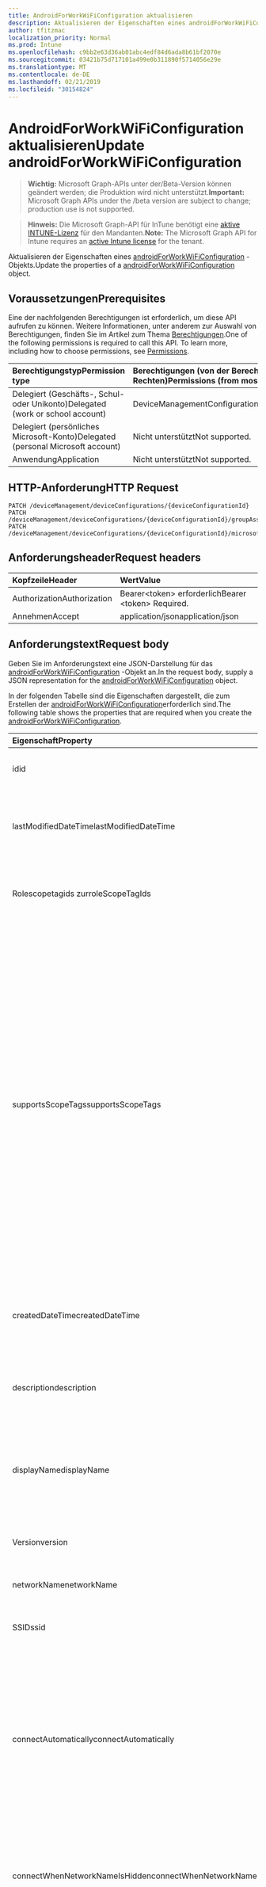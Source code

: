 ```yaml
---
title: AndroidForWorkWiFiConfiguration aktualisieren
description: Aktualisieren der Eigenschaften eines androidForWorkWiFiConfiguration-Objekts.
author: tfitzmac
localization_priority: Normal
ms.prod: Intune
ms.openlocfilehash: c9bb2e63d36ab01abc4edf84d6ada8b61bf2070e
ms.sourcegitcommit: 03421b75d717101a499e0b311890f5714056e29e
ms.translationtype: MT
ms.contentlocale: de-DE
ms.lasthandoff: 02/21/2019
ms.locfileid: "30154824"
---
```

# <a name="update-androidforworkwificonfiguration"></a><span data-ttu-id="4a230-103">AndroidForWorkWiFiConfiguration aktualisieren</span><span class="sxs-lookup"><span data-stu-id="4a230-103">Update androidForWorkWiFiConfiguration</span></span>

> <span data-ttu-id="4a230-104">**Wichtig:** Microsoft Graph-APIs unter der/Beta-Version können geändert werden; die Produktion wird nicht unterstützt.</span><span class="sxs-lookup"><span data-stu-id="4a230-104">**Important:** Microsoft Graph APIs under the /beta version are subject to change; production use is not supported.</span></span>

> <span data-ttu-id="4a230-105">**Hinweis:** Die Microsoft Graph-API für InTune benötigt eine [aktive INTUNE-Lizenz](https://go.microsoft.com/fwlink/?linkid=839381) für den Mandanten.</span><span class="sxs-lookup"><span data-stu-id="4a230-105">**Note:** The Microsoft Graph API for Intune requires an [active Intune license](https://go.microsoft.com/fwlink/?linkid=839381) for the tenant.</span></span>

<span data-ttu-id="4a230-106">Aktualisieren der Eigenschaften eines [androidForWorkWiFiConfiguration](../resources/intune-deviceconfig-androidforworkwificonfiguration.md) -Objekts.</span><span class="sxs-lookup"><span data-stu-id="4a230-106">Update the properties of a [androidForWorkWiFiConfiguration](../resources/intune-deviceconfig-androidforworkwificonfiguration.md) object.</span></span>

## <a name="prerequisites"></a><span data-ttu-id="4a230-107">Voraussetzungen</span><span class="sxs-lookup"><span data-stu-id="4a230-107">Prerequisites</span></span>
<span data-ttu-id="4a230-p101">Eine der nachfolgenden Berechtigungen ist erforderlich, um diese API aufrufen zu können. Weitere Informationen, unter anderem zur Auswahl von Berechtigungen, finden Sie im Artikel zum Thema [Berechtigungen](/concepts/permissions-reference.md).</span><span class="sxs-lookup"><span data-stu-id="4a230-p101">One of the following permissions is required to call this API. To learn more, including how to choose permissions, see [Permissions](/concepts/permissions-reference.md).</span></span>

|<span data-ttu-id="4a230-110">Berechtigungstyp</span><span class="sxs-lookup"><span data-stu-id="4a230-110">Permission type</span></span>|<span data-ttu-id="4a230-111">Berechtigungen (von der Berechtigung mit den meisten Rechten zu der mit den wenigsten Rechten)</span><span class="sxs-lookup"><span data-stu-id="4a230-111">Permissions (from most to least privileged)</span></span>|
|:---|:---|
|<span data-ttu-id="4a230-112">Delegiert (Geschäfts-, Schul- oder Unikonto)</span><span class="sxs-lookup"><span data-stu-id="4a230-112">Delegated (work or school account)</span></span>|<span data-ttu-id="4a230-113">DeviceManagementConfiguration.ReadWrite.All</span><span class="sxs-lookup"><span data-stu-id="4a230-113">DeviceManagementConfiguration.ReadWrite.All</span></span>|
|<span data-ttu-id="4a230-114">Delegiert (persönliches Microsoft-Konto)</span><span class="sxs-lookup"><span data-stu-id="4a230-114">Delegated (personal Microsoft account)</span></span>|<span data-ttu-id="4a230-115">Nicht unterstützt</span><span class="sxs-lookup"><span data-stu-id="4a230-115">Not supported.</span></span>|
|<span data-ttu-id="4a230-116">Anwendung</span><span class="sxs-lookup"><span data-stu-id="4a230-116">Application</span></span>|<span data-ttu-id="4a230-117">Nicht unterstützt</span><span class="sxs-lookup"><span data-stu-id="4a230-117">Not supported.</span></span>|

## <a name="http-request"></a><span data-ttu-id="4a230-118">HTTP-Anforderung</span><span class="sxs-lookup"><span data-stu-id="4a230-118">HTTP Request</span></span>
<!-- {
  "blockType": "ignored"
}
-->
``` http
PATCH /deviceManagement/deviceConfigurations/{deviceConfigurationId}
PATCH /deviceManagement/deviceConfigurations/{deviceConfigurationId}/groupAssignments/{deviceConfigurationGroupAssignmentId}/deviceConfiguration
PATCH /deviceManagement/deviceConfigurations/{deviceConfigurationId}/microsoft.graph.windowsDomainJoinConfiguration/networkAccessConfigurations/{deviceConfigurationId}
```

## <a name="request-headers"></a><span data-ttu-id="4a230-119">Anforderungsheader</span><span class="sxs-lookup"><span data-stu-id="4a230-119">Request headers</span></span>
|<span data-ttu-id="4a230-120">Kopfzeile</span><span class="sxs-lookup"><span data-stu-id="4a230-120">Header</span></span>|<span data-ttu-id="4a230-121">Wert</span><span class="sxs-lookup"><span data-stu-id="4a230-121">Value</span></span>|
|:---|:---|
|<span data-ttu-id="4a230-122">Authorization</span><span class="sxs-lookup"><span data-stu-id="4a230-122">Authorization</span></span>|<span data-ttu-id="4a230-123">Bearer&lt;token&gt; erforderlich</span><span class="sxs-lookup"><span data-stu-id="4a230-123">Bearer &lt;token&gt; Required.</span></span>|
|<span data-ttu-id="4a230-124">Annehmen</span><span class="sxs-lookup"><span data-stu-id="4a230-124">Accept</span></span>|<span data-ttu-id="4a230-125">application/json</span><span class="sxs-lookup"><span data-stu-id="4a230-125">application/json</span></span>|

## <a name="request-body"></a><span data-ttu-id="4a230-126">Anforderungstext</span><span class="sxs-lookup"><span data-stu-id="4a230-126">Request body</span></span>
<span data-ttu-id="4a230-127">Geben Sie im Anforderungstext eine JSON-Darstellung für das [androidForWorkWiFiConfiguration](../resources/intune-deviceconfig-androidforworkwificonfiguration.md) -Objekt an.</span><span class="sxs-lookup"><span data-stu-id="4a230-127">In the request body, supply a JSON representation for the [androidForWorkWiFiConfiguration](../resources/intune-deviceconfig-androidforworkwificonfiguration.md) object.</span></span>

<span data-ttu-id="4a230-128">In der folgenden Tabelle sind die Eigenschaften dargestellt, die zum Erstellen der [androidForWorkWiFiConfiguration](../resources/intune-deviceconfig-androidforworkwificonfiguration.md)erforderlich sind.</span><span class="sxs-lookup"><span data-stu-id="4a230-128">The following table shows the properties that are required when you create the [androidForWorkWiFiConfiguration](../resources/intune-deviceconfig-androidforworkwificonfiguration.md).</span></span>

|<span data-ttu-id="4a230-129">Eigenschaft</span><span class="sxs-lookup"><span data-stu-id="4a230-129">Property</span></span>|<span data-ttu-id="4a230-130">Typ</span><span class="sxs-lookup"><span data-stu-id="4a230-130">Type</span></span>|<span data-ttu-id="4a230-131">Beschreibung</span><span class="sxs-lookup"><span data-stu-id="4a230-131">Description</span></span>|
|:---|:---|:---|
|<span data-ttu-id="4a230-132">id</span><span class="sxs-lookup"><span data-stu-id="4a230-132">id</span></span>|<span data-ttu-id="4a230-133">string</span><span class="sxs-lookup"><span data-stu-id="4a230-133">String</span></span>|<span data-ttu-id="4a230-134">Schlüssel der Entität</span><span class="sxs-lookup"><span data-stu-id="4a230-134">Key of the entity.</span></span> <span data-ttu-id="4a230-135">Geerbt von [deviceConfiguration](../resources/intune-deviceconfig-deviceconfiguration.md).</span><span class="sxs-lookup"><span data-stu-id="4a230-135">Inherited from [deviceConfiguration](../resources/intune-deviceconfig-deviceconfiguration.md)</span></span>|
|<span data-ttu-id="4a230-136">lastModifiedDateTime</span><span class="sxs-lookup"><span data-stu-id="4a230-136">lastModifiedDateTime</span></span>|<span data-ttu-id="4a230-137">DateTimeOffset</span><span class="sxs-lookup"><span data-stu-id="4a230-137">DateTimeOffset</span></span>|<span data-ttu-id="4a230-138">Datum und Uhrzeit der letzten Änderung des Objekts.</span><span class="sxs-lookup"><span data-stu-id="4a230-138">DateTime the object was last modified.</span></span> <span data-ttu-id="4a230-139">Geerbt von [deviceConfiguration](../resources/intune-deviceconfig-deviceconfiguration.md).</span><span class="sxs-lookup"><span data-stu-id="4a230-139">Inherited from [deviceConfiguration](../resources/intune-deviceconfig-deviceconfiguration.md)</span></span>|
|<span data-ttu-id="4a230-140">Rolescopetagids zur</span><span class="sxs-lookup"><span data-stu-id="4a230-140">roleScopeTagIds</span></span>|<span data-ttu-id="4a230-141">String collection</span><span class="sxs-lookup"><span data-stu-id="4a230-141">String collection</span></span>|<span data-ttu-id="4a230-142">Liste der Bereichs Tags für diese Entitätsinstanz.</span><span class="sxs-lookup"><span data-stu-id="4a230-142">List of Scope Tags for this Entity instance.</span></span> <span data-ttu-id="4a230-143">Geerbt von [deviceConfiguration](../resources/intune-deviceconfig-deviceconfiguration.md).</span><span class="sxs-lookup"><span data-stu-id="4a230-143">Inherited from [deviceConfiguration](../resources/intune-deviceconfig-deviceconfiguration.md)</span></span>|
|<span data-ttu-id="4a230-144">supportsScopeTags</span><span class="sxs-lookup"><span data-stu-id="4a230-144">supportsScopeTags</span></span>|<span data-ttu-id="4a230-145">Boolescher Wert</span><span class="sxs-lookup"><span data-stu-id="4a230-145">Boolean</span></span>|<span data-ttu-id="4a230-146">Gibt an, ob die zugrunde liegende Gerätekonfiguration die Zuweisung von Bereichs Tags unterstützt.</span><span class="sxs-lookup"><span data-stu-id="4a230-146">Indicates whether or not the underlying Device Configuration supports the assignment of scope tags.</span></span> <span data-ttu-id="4a230-147">Das Zuweisen zur ScopeTags-Eigenschaft ist nicht zulässig, wenn dieser Wert auf false festgelegt ist und Entitäten für bereichsbezogene Benutzer nicht sichtbar sind.</span><span class="sxs-lookup"><span data-stu-id="4a230-147">Assigning to the ScopeTags property is not allowed when this value is false and entities will not be visible to scoped users.</span></span> <span data-ttu-id="4a230-148">Dies geschieht für in Silverlight erstellte Legacy Richtlinien und kann durch Löschen und erneutes Erstellen der Richtlinie im Azure-Portal aufgelöst werden.</span><span class="sxs-lookup"><span data-stu-id="4a230-148">This occurs for Legacy policies created in Silverlight and can be resolved by deleting and recreating the policy in the Azure Portal.</span></span> <span data-ttu-id="4a230-149">Diese Eigenschaft ist schreibgeschützt.</span><span class="sxs-lookup"><span data-stu-id="4a230-149">This property is read-only.</span></span> <span data-ttu-id="4a230-150">Geerbt von [deviceConfiguration](../resources/intune-deviceconfig-deviceconfiguration.md).</span><span class="sxs-lookup"><span data-stu-id="4a230-150">Inherited from [deviceConfiguration](../resources/intune-deviceconfig-deviceconfiguration.md)</span></span>|
|<span data-ttu-id="4a230-151">createdDateTime</span><span class="sxs-lookup"><span data-stu-id="4a230-151">createdDateTime</span></span>|<span data-ttu-id="4a230-152">DateTimeOffset</span><span class="sxs-lookup"><span data-stu-id="4a230-152">DateTimeOffset</span></span>|<span data-ttu-id="4a230-153">Datum und Uhrzeit der Erstellung des Objekts.</span><span class="sxs-lookup"><span data-stu-id="4a230-153">DateTime the object was created.</span></span> <span data-ttu-id="4a230-154">Geerbt von [deviceConfiguration](../resources/intune-deviceconfig-deviceconfiguration.md).</span><span class="sxs-lookup"><span data-stu-id="4a230-154">Inherited from [deviceConfiguration](../resources/intune-deviceconfig-deviceconfiguration.md)</span></span>|
|<span data-ttu-id="4a230-155">description</span><span class="sxs-lookup"><span data-stu-id="4a230-155">description</span></span>|<span data-ttu-id="4a230-156">Zeichenfolge</span><span class="sxs-lookup"><span data-stu-id="4a230-156">String</span></span>|<span data-ttu-id="4a230-157">Beschreibung der Gerätekonfiguration (vom Administrator festgelegt).</span><span class="sxs-lookup"><span data-stu-id="4a230-157">Admin provided description of the Device Configuration.</span></span> <span data-ttu-id="4a230-158">Geerbt von [deviceConfiguration](../resources/intune-deviceconfig-deviceconfiguration.md).</span><span class="sxs-lookup"><span data-stu-id="4a230-158">Inherited from [deviceConfiguration](../resources/intune-deviceconfig-deviceconfiguration.md)</span></span>|
|<span data-ttu-id="4a230-159">displayName</span><span class="sxs-lookup"><span data-stu-id="4a230-159">displayName</span></span>|<span data-ttu-id="4a230-160">Zeichenfolge</span><span class="sxs-lookup"><span data-stu-id="4a230-160">String</span></span>|<span data-ttu-id="4a230-161">Name der Gerätekonfiguration (vom Administrator festgelegt).</span><span class="sxs-lookup"><span data-stu-id="4a230-161">Admin provided name of the device configuration.</span></span> <span data-ttu-id="4a230-162">Geerbt von [deviceConfiguration](../resources/intune-deviceconfig-deviceconfiguration.md).</span><span class="sxs-lookup"><span data-stu-id="4a230-162">Inherited from [deviceConfiguration](../resources/intune-deviceconfig-deviceconfiguration.md)</span></span>|
|<span data-ttu-id="4a230-163">Version</span><span class="sxs-lookup"><span data-stu-id="4a230-163">version</span></span>|<span data-ttu-id="4a230-164">Int32</span><span class="sxs-lookup"><span data-stu-id="4a230-164">Int32</span></span>|<span data-ttu-id="4a230-165">Version der Gerätekonfiguration.</span><span class="sxs-lookup"><span data-stu-id="4a230-165">Version of the device configuration.</span></span> <span data-ttu-id="4a230-166">Geerbt von [deviceConfiguration](../resources/intune-deviceconfig-deviceconfiguration.md).</span><span class="sxs-lookup"><span data-stu-id="4a230-166">Inherited from [deviceConfiguration](../resources/intune-deviceconfig-deviceconfiguration.md)</span></span>|
|<span data-ttu-id="4a230-167">networkName</span><span class="sxs-lookup"><span data-stu-id="4a230-167">networkName</span></span>|<span data-ttu-id="4a230-168">Zeichenfolge</span><span class="sxs-lookup"><span data-stu-id="4a230-168">String</span></span>|<span data-ttu-id="4a230-169">Netzwerk Name</span><span class="sxs-lookup"><span data-stu-id="4a230-169">Network Name</span></span>|
|<span data-ttu-id="4a230-170">SSID</span><span class="sxs-lookup"><span data-stu-id="4a230-170">ssid</span></span>|<span data-ttu-id="4a230-171">Zeichenfolge</span><span class="sxs-lookup"><span data-stu-id="4a230-171">String</span></span>|<span data-ttu-id="4a230-172">Dies ist der Name des WLAN-Netzwerks, das auf alle Geräte übertragen wird.</span><span class="sxs-lookup"><span data-stu-id="4a230-172">This is the name of the Wi-Fi network that is broadcast to all devices.</span></span>|
|<span data-ttu-id="4a230-173">connectAutomatically</span><span class="sxs-lookup"><span data-stu-id="4a230-173">connectAutomatically</span></span>|<span data-ttu-id="4a230-174">Boolescher Wert</span><span class="sxs-lookup"><span data-stu-id="4a230-174">Boolean</span></span>|<span data-ttu-id="4a230-175">Verbinden Sie sich automatisch, wenn sich dieses Netzwerk in Reichweite befindet.</span><span class="sxs-lookup"><span data-stu-id="4a230-175">Connect automatically when this network is in range.</span></span> <span data-ttu-id="4a230-176">Wenn Sie diesen Wert auf true festlegen, wird die Benutzereingabe übersprungen, und das Gerät wird automatisch mit dem WLAN verbunden.</span><span class="sxs-lookup"><span data-stu-id="4a230-176">Setting this to true will skip the user prompt and automatically connect the device to Wi-Fi network.</span></span>|
|<span data-ttu-id="4a230-177">connectWhenNetworkNameIsHidden</span><span class="sxs-lookup"><span data-stu-id="4a230-177">connectWhenNetworkNameIsHidden</span></span>|<span data-ttu-id="4a230-178">Boolescher Wert</span><span class="sxs-lookup"><span data-stu-id="4a230-178">Boolean</span></span>|<span data-ttu-id="4a230-179">Wenn dieser Wert auf "true" festgelegt ist, wird das Gerät gezwungen, eine Verbindung mit einem Netzwerk herzustellen, das seine SSID nicht auf alle Geräte übermittelt.</span><span class="sxs-lookup"><span data-stu-id="4a230-179">When set to true, this profile forces the device to connect to a network that doesn't broadcast its SSID to all devices.</span></span>|
|<span data-ttu-id="4a230-180">wiFiSecurityType</span><span class="sxs-lookup"><span data-stu-id="4a230-180">wiFiSecurityType</span></span>|[<span data-ttu-id="4a230-181">androidWiFiSecurityType</span><span class="sxs-lookup"><span data-stu-id="4a230-181">androidWiFiSecurityType</span></span>](../resources/intune-deviceconfig-androidwifisecuritytype.md)|<span data-ttu-id="4a230-182">Gibt an, ob der WLAN-Endpunkt einen EAP-basierten Sicherheitstyp verwendet.</span><span class="sxs-lookup"><span data-stu-id="4a230-182">Indicates whether Wi-Fi endpoint uses an EAP based security type.</span></span> <span data-ttu-id="4a230-183">Mögliche Werte sind: `open` und `wpaEnterprise`.</span><span class="sxs-lookup"><span data-stu-id="4a230-183">Possible values are: `open`, `wpaEnterprise`.</span></span>|



## <a name="response"></a><span data-ttu-id="4a230-184">Antwort</span><span class="sxs-lookup"><span data-stu-id="4a230-184">Response</span></span>
<span data-ttu-id="4a230-185">Bei erfolgreicher Ausführung gibt diese Methode den `200 OK` Antwortcode und ein aktualisiertes [androidForWorkWiFiConfiguration](../resources/intune-deviceconfig-androidforworkwificonfiguration.md) -Objekt im Antworttext zurück.</span><span class="sxs-lookup"><span data-stu-id="4a230-185">If successful, this method returns a `200 OK` response code and an updated [androidForWorkWiFiConfiguration](../resources/intune-deviceconfig-androidforworkwificonfiguration.md) object in the response body.</span></span>

## <a name="example"></a><span data-ttu-id="4a230-186">Beispiel</span><span class="sxs-lookup"><span data-stu-id="4a230-186">Example</span></span>

### <a name="request"></a><span data-ttu-id="4a230-187">Anforderung</span><span class="sxs-lookup"><span data-stu-id="4a230-187">Request</span></span>
<span data-ttu-id="4a230-188">Nachfolgend sehen Sie ein Beispiel der Anforderung.</span><span class="sxs-lookup"><span data-stu-id="4a230-188">Here is an example of the request.</span></span>
``` http
PATCH https://graph.microsoft.com/beta/deviceManagement/deviceConfigurations/{deviceConfigurationId}
Content-type: application/json
Content-length: 442

{
  "@odata.type": "#microsoft.graph.androidForWorkWiFiConfiguration",
  "roleScopeTagIds": [
    "Role Scope Tag Ids value"
  ],
  "supportsScopeTags": true,
  "description": "Description value",
  "displayName": "Display Name value",
  "version": 7,
  "networkName": "Network Name value",
  "ssid": "Ssid value",
  "connectAutomatically": true,
  "connectWhenNetworkNameIsHidden": true,
  "wiFiSecurityType": "wpaEnterprise"
}
```

### <a name="response"></a><span data-ttu-id="4a230-189">Antwort</span><span class="sxs-lookup"><span data-stu-id="4a230-189">Response</span></span>
<span data-ttu-id="4a230-p112">Nachfolgend sehen Sie ein Beispiel der Antwort. Hinweis: Das hier gezeigte Antwortobjekt ist möglicherweise aus Platzgründen abgeschnitten. Von einem tatsächlichen Aufruf werden alle Eigenschaften zurückgegeben.</span><span class="sxs-lookup"><span data-stu-id="4a230-p112">Here is an example of the response. Note: The response object shown here may be truncated for brevity. All of the properties will be returned from an actual call.</span></span>
``` http
HTTP/1.1 200 OK
Content-Type: application/json
Content-Length: 614

{
  "@odata.type": "#microsoft.graph.androidForWorkWiFiConfiguration",
  "id": "58bcfe05-fe05-58bc-05fe-bc5805febc58",
  "lastModifiedDateTime": "2017-01-01T00:00:35.1329464-08:00",
  "roleScopeTagIds": [
    "Role Scope Tag Ids value"
  ],
  "supportsScopeTags": true,
  "createdDateTime": "2017-01-01T00:02:43.5775965-08:00",
  "description": "Description value",
  "displayName": "Display Name value",
  "version": 7,
  "networkName": "Network Name value",
  "ssid": "Ssid value",
  "connectAutomatically": true,
  "connectWhenNetworkNameIsHidden": true,
  "wiFiSecurityType": "wpaEnterprise"
}
```




